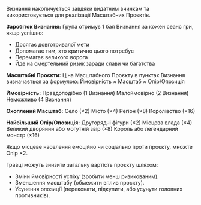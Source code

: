 Визнання накопичується завдяки видатним вчинкам та використовується для реалізації Масштабних Проєктів.

**Заробіток Визнання:**
Група отримує 1 бал Визнання за кожен сеанс гри, якщо успішно:

- Досягає довготривалої мети
- Допомагає тим, хто критично цього потребує
- Перемагає великого ворога
- Йде на смертельний ризик заради слави чи багатства

**Масштабні Проєкти:**
Ціна Масштабного Проєкту в пунктах Визнання визначається за формулою:
Ймовірність × Масштаб × Опір/Опозиція

**Ймовірність:**
Правдоподібно (1 Визнання)
Малоймовірно (2 Визнання)
Неможливо (4 Визнання)

**Охоплений Масштаб:**
Село (×2)
Місто (×4)
Регіон (×8)
Королівство (×16)

**Найбільший Опір/Опозиція:**
Другорядні фігури (×2)
Місцева влада (×4)
Великий дворянин або могутній звір (×8)
Король або легендарний монстр (×16)

Якщо місцеве населення емоційно чи соціально проти проєкту, множте Опір ×2.

Гравці можуть знизити загальну вартість проєкту шляхом:

- Зміни ймовірності успіху (зробити менш ризикованим).
- Зменшення масштабу (обмежити вплив проєкту).
- Усунення опозиції (переконати, підкупити, або усунути головних противників).
